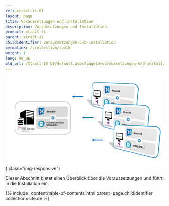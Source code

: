 ```yaml
---
ref: xtract-is-01
layout: page
title: Voraussetzungen und Installation
description: Voraussetzungen und Installation
product: xtract-is
parent: xtract-is
childidentifier: voraussetzungen-und-installation
permalink: /:collection/:path
weight: 1
lang: de_DE
old_url: /Xtract-IS-DE/default.aspx?pageid=voraussetzungen-und-installation
---
```


![client_server_architektur_xis_FINAL](/img/content/client_server_architektur_xis_FINAL.png){:class="img-responsive")

Dieser Abschnitt bietet einen Überblick über die Voraussetzungen und führt in die Installation ein.

{% include _content/table-of-contents.html parent=page.childidentifier collection=site.de %}
